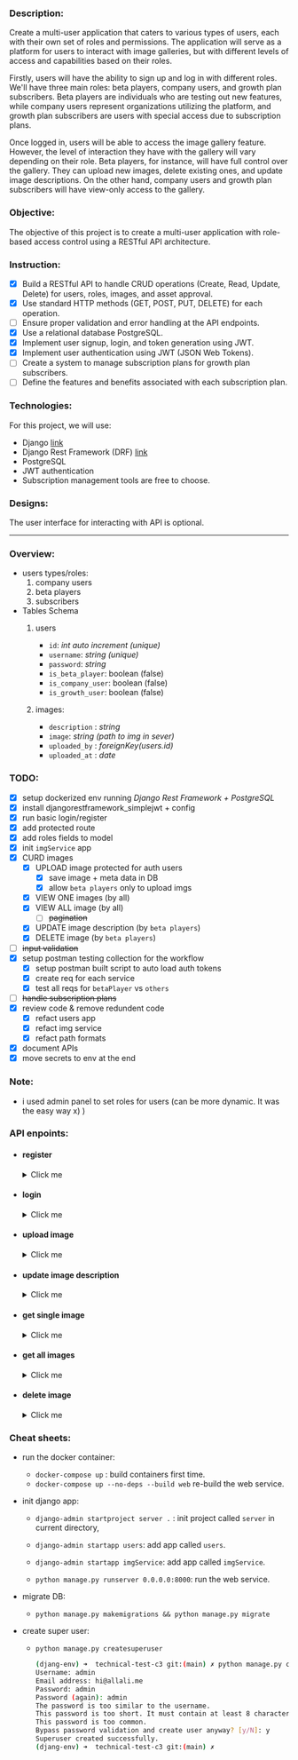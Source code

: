 
### Description:
Create a multi-user application that caters to various types of users, each with their own set of roles and permissions. 
The application will serve as a platform for users to interact with image galleries, but with different levels of access and capabilities based on their roles.

Firstly, users will have the ability to sign up and log in with different roles. 
We'll have three main roles: beta players, company users, and growth plan subscribers. 
Beta players are individuals who are testing out new features, while company users represent organizations utilizing the platform, and growth plan subscribers are users with special access due to subscription plans.

Once logged in, users will be able to access the image gallery feature. However, the level of interaction they have with the gallery will vary depending on their role. Beta players,
for instance, will have full control over the gallery. They can upload new images, delete existing ones, and update image descriptions. On the other hand, company users and growth plan subscribers will have view-only access to the gallery.

### Objective: 
The objective of this project is to create a multi-user application with role-based access control using a RESTful API architecture.

### Instruction:
- [x] Build a RESTful API to handle CRUD operations (Create, Read, Update, Delete) for users, roles, images, and asset approval.
- [x] Use standard HTTP methods (GET, POST, PUT, DELETE) for each operation.
- [ ] Ensure proper validation and error handling at the API endpoints.
- [x] Use a relational database PostgreSQL.
- [x] Implement user signup, login, and token generation using JWT.
- [x] Implement user authentication using JWT (JSON Web Tokens).
- [ ] Create a system to manage subscription plans for growth plan subscribers.
- [ ] Define the features and benefits associated with each subscription plan.

### Technologies:
For this project, we will use:
- Django [link](https://docs.djangoproject.com/en/5.0/)
- Django Rest Framework (DRF) [link](https://www.django-rest-framework.org/topics/documenting-your-api/)
- PostgreSQL
- JWT authentication
- Subscription management tools are free to choose.

### Designs:
The user interface for interacting with API is optional.
 
---

### Overview:
- users types/roles:
    1. company users
    1. beta players
    1. subscribers
- Tables Schema
    1. users
        - `id`: _int auto increment (unique)_
        - `username`: _string (unique)_
        - `password`: _string_
        - `is_beta_player`: boolean (false)
        - `is_company_user`: boolean (false)
        - `is_growth_user`: boolean (false)

    1. images:
        - `description` : _string_
        - `image`: _string (path to img in sever)_
        - `uploaded_by` : _foreignKey(users.id)_
        - `uploaded_at` : _date_

### TODO:
- [x] setup dockerized env running _Django Rest Framework + PostgreSQL_
- [x] install djangorestframework_simplejwt + config
- [x] run basic login/register
- [x] add protected route
- [x] add roles fields to model
- [x] init `imgService` app
- [x] CURD images
    - [x] UPLOAD image protected for auth users
        - [x] save image + meta data in DB
        - [x] allow `beta players` only to upload imgs
    - [x] VIEW ONE images (by all)
    - [x] VIEW ALL image (by all)
        - [ ] ~~pagination~~
    - [x] UPDATE image description (by `beta players`)
    - [x] DELETE image (by `beta players`)
- [ ] ~~input validation~~
- [x] setup postman testing collection for the workflow
    - [x] setup postman built script to auto load auth tokens
    - [x] create req for each service
    - [x] test all reqs for `betaPlayer` vs `others`
- [ ] ~~handle subscription plans~~
- [x] review code & remove redundent code
    - [x] refact users app
    - [x] refact img service
    - [x] refact path formats
- [x] document APIs
- [x] move secrets to env at the end

### Note:
- i used admin panel to set roles for users (can be more dynamic. It was the easy way x) )

### API enpoints:
- #### register
    <details>
    <summary>Click me</summary>

    - create a beta player user:
        `POST: http://0.0.0.0:8000/api/v1/auth/register`
        body:
        ```json
        {
            "username": "betaPlayer",
            "password": "12345"
        }
        ```
        response (200):
        ```json
        {
            "id": 1,
            "username": "betaPlayer",
            "is_beta_player": false,
            "is_company_user": false,
            "is_growth_user": false
        }
        ```
    - create a company user:
        `POST: http://0.0.0.0:8000/api/v1/auth/register`
        body:
        ```json
        {
            "username": "companyUser",
            "password": "12345"
        }
        ```
        response (200):
        ```json
        {
            "id": 2,
            "username": "companyUser",
            "is_beta_player": false,
            "is_company_user": false,
            "is_growth_user": false
        }
        ```
    - duplicated username:
        `POST: http://0.0.0.0:8000/api/v1/auth/register`
        body:
        ```json
        {
            "username": "companyUser",
            "password": "12345"
        }
        ```
        response (400):
        ```json
        {
            "username": [
                "A user with that username already exists."
            ]
        }
        ```
    
    - by default all newly created users doesnt have any role assigned to them, we update that in admin panel
- #### login
    <details>
    <summary>Click me</summary>

    - authenticate as betaPlayer
        `POST: http://0.0.0.0:8000/api/v1/auth/login`
        body:
        ```json
        {
            "username": "betaPlayer",
            "password": "12345"
        }
        ```
        response (200):
        ```json
        {
            "username": "betaPlayer",
            "tokens": {
                "refresh": "eyJhbGciOiJIUzI1NiIsInR5cCI6IkpXVCJ9.eyJ0b2tlbl90eXBlIjoicmVmcmVzaCIsImV4cCI6MTcxMDQzMTY5NywiaWF0IjoxNzEwMzQ1Mjk3LCJqdGkiOiJkYzIxYTZhMzNjYTA0MjU2YWZiMzI5OGVjMGY3YjZkZCIsInVzZXJfaWQiOjF9.2TKze2kE9SiODFOZxxG0-wzAnUk06sYhEq2D6HBX_30",
                "access": "eyJhbGciOiJIUzI1NiIsInR5cCI6IkpXVCJ9.eyJ0b2tlbl90eXBlIjoiYWNjZXNzIiwiZXhwIjoxNzEwNDMxNjk3LCJpYXQiOjE3MTAzNDUyOTcsImp0aSI6ImU0MjEzYTkzYzljMjRlZDg4MDE2NGY3ZTdlNjliNGM5IiwidXNlcl9pZCI6MX0.viZqtZyTWbkIxVvoT8vncQCf2_xRST6MbwPZIsDk3yI"
            }
        }
        ```
        or 
        response (401)
        ```json
        {
            "detail": "Invalid credentials"
        }
        ```
    </details>
- #### upload image
    <details>
    <summary>Click me</summary>

    - upload image as beta player:
        `POST: http://0.0.0.0:8000/api/v1/images/`
        form-data:
        ```json
        image: 1709557015176.jpeg
        description: hhh lmghrb mab9a lih walu, nice
        ```
        response (200):
        ```json
        {
            "id": 1,
            "description": "hhh lmghrb mab9a lih walu, nice",
            "image": "http://0.0.0.0:8000/media/images/1709557015176_RDfn0ag.jpeg",
            "uploaded_by": 1,
            "uploaded_at": "2024-03-13T16:02:35.104697Z"
        }
        ```
        or 
        response (401) if user doesn't have betaPlayer role
        ```json
        {
            "detail": "You do not have permission to perform this action."
        }
        ```
    </details>
- #### update image description
    <details>
    <summary>Click me</summary>

    - update descrition as betaPlayer
        `PATCH: http://0.0.0.0:8000/api/v1/images/1/description`
        form-data:
        ```json
        image: 1709557015176.jpeg
        description: hhh lmghrb mab9a lih walu, nice
        ```
        response (200):
        ```json
        {
            "id": 1,
            "description": "[JUST GOT UPDATED]",
            "image": "http://0.0.0.0:8000/media/images/1709557015176_9bFjiY6.jpeg",
            "uploaded_by": 1,
            "uploaded_at": "2024-03-13T16:02:35.104697Z"
        }
        ```
        or 
        response (404) if image id not valid
        ```json
        {
            "detail": "Not found."
        }
        ```
        or
        response (400) invalid body
        ```json
        {
            "error": "Description is required"
        }
        ```
    </details>
- #### get single image 
    <details>
    <summary>Click me</summary>

    `GET: http://0.0.0.0:8000/api/v1/images/2`

    response (200):
    ```json
    {
        "id": 2,
        "description": "this is a second upload :) :) (:)",
        "image": "http://0.0.0.0:8000/media/images/1709557015176_igYVQOk.jpeg",
        "uploaded_by": 1,
        "uploaded_at": "2024-03-13T16:03:31.838862Z"
    }
    ```
    or 
    response (404) if image id not valid
    ```json
    {
        "detail": "Not found."
    }
    ```
    </details>
- #### get all images
    <details>
    <summary>Click me</summary>

    `GET: http://0.0.0.0:8000/api/v1/images/`

    response (200):
    ```json
    [
        {
            "id": 2,
            "description": "this is a second upload :) :) (:)",
            "image": "http://0.0.0.0:8000/media/images/1709557015176_igYVQOk.jpeg",
            "uploaded_by": 1,
            "uploaded_at": "2024-03-13T16:03:31.838862Z"
        },
        {
            "id": 3,
            "description": "and the third (:",
            "image": "http://0.0.0.0:8000/media/images/1709557015176_aCA6gwu.jpeg",
            "uploaded_by": 1,
            "uploaded_at": "2024-03-13T16:03:43.365172Z"
        },
        {
            "id": 4,
            "description": "ok last one xD",
            "image": "http://0.0.0.0:8000/media/images/1709557015176_OkXKYjk.jpeg",
            "uploaded_by": 1,
            "uploaded_at": "2024-03-13T16:03:56.878422Z"
        },
        {
            "id": 1,
            "description": "[JUST GOT UPDATED]",
            "image": "http://0.0.0.0:8000/media/images/1709557015176_9bFjiY6.jpeg",
            "uploaded_by": 1,
            "uploaded_at": "2024-03-13T16:02:35.104697Z"
        }
    ]
    ```
    </details>
- #### delete image
    <details>
    <summary>Click me</summary>

    - delete single image by id by betaPlayer users only
    `DELETE: http://0.0.0.0:8000/api/v1/images/3/`
        - query : 3 (the img id)
        - response (204 No Content) in case of success
        - response (404 Not found) in case of invalid id
            ```json
            {
                "detail": "Not found."
            }
            ```
        - response (403 Forbidden) in case non betaPlayer users:
            ```json
            {
                "detail": "You do not have permission to perform this action."
            }
            ```
    </details>
### Cheat sheets:

- run the docker container:
    - `docker-compose up` : build containers first time.
    - `docker-compose up --no-deps --build web` re-build the web service.

- init django app:
    - `django-admin startproject server .` : init project called `server` in current directory,
    - `django-admin startapp users`: add app called `users`.
    - `django-admin startapp imgService`: add app called `imgService`.

    - `python manage.py runserver 0.0.0.0:8000`: run the web service.
- migrate DB:
    - `python manage.py makemigrations && python manage.py migrate`
    
- create super user:
    - `python manage.py createsuperuser`
        ```bash
        (djang-env) ➜  technical-test-c3 git:(main) ✗ python manage.py createsuperuser
        Username: admin
        Email address: hi@allali.me
        Password: admin
        Password (again): admin
        The password is too similar to the username.
        This password is too short. It must contain at least 8 characters.
        This password is too common.
        Bypass password validation and create user anyway? [y/N]: y
        Superuser created successfully.
        (djang-env) ➜  technical-test-c3 git:(main) ✗ 
        ```
